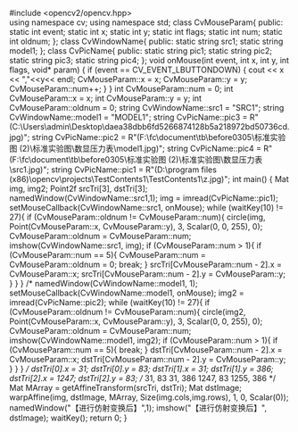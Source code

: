 #include <opencv2/opencv.hpp>  
using namespace cv;
using namespace std;
class CvMouseParam{
public:
	static int event;
	static int x;
	static int y;
	static int flags;
	static int num;
	static int oldnum;
};
class CvWindowName{
public:
	static string src1;
	static string model1;
};
class CvPicName{
public:
	static string pic1;
	static string pic2;
	static string pic3;
	static string pic4;
};
void onMouse(int event, int x, int y, int flags, void* param)
{
	if (event == CV_EVENT_LBUTTONDOWN)
	{
		cout << x << ","<<y<< endl;
		CvMouseParam::x = x;
		CvMouseParam::y = y;
		CvMouseParam::num++;
	}
}
int CvMouseParam::num = 0;
int CvMouseParam::x = x;
int CvMouseParam::y = y;
int CvMouseParam::oldnum = 0;
string CvWindowName::src1 = "SRC1";
string CvWindowName::model1 = "MODEL1";
string CvPicName::pic3 = R"(C:\Users\admin\Desktop\daea38dbb6fd5266874128b5a218972bd50736cd.jpg)";
string CvPicName::pic2 = R"(F:\fc\document\tb\before0305\标准实验图 (2)\标准实验图\数显压力表\model1.jpg)";
string CvPicName::pic4 = R"(F:\fc\document\tb\before0305\标准实验图 (2)\标准实验图\数显压力表\src1.jpg)";
string CvPicName::pic1 = R"(D:\program files (x86)\opencv\projects\TestContents1\TestContents1\z.jpg)";
int main()
{
	Mat img, img2;
	Point2f srcTri[3], dstTri[3];
	namedWindow(CvWindowName::src1,1);
	img = imread(CvPicName::pic1);
	setMouseCallback(CvWindowName::src1, onMouse);
	while (waitKey(10) != 27){
		if (CvMouseParam::oldnum != CvMouseParam::num){
			circle(img, Point(CvMouseParam::x, CvMouseParam::y), 3, Scalar(0, 0, 255), 0);
			CvMouseParam::oldnum = CvMouseParam::num;
			imshow(CvWindowName::src1, img);
			if (CvMouseParam::num > 1){
				if (CvMouseParam::num == 5){
					CvMouseParam::num = CvMouseParam::oldnum = 0;
					break;
				}
				srcTri[CvMouseParam::num - 2].x = CvMouseParam::x;
				srcTri[CvMouseParam::num - 2].y = CvMouseParam::y;
			}
		}
	}
	/*
	namedWindow(CvWindowName::model1, 1);
	setMouseCallback(CvWindowName::model1, onMouse);
	img2 = imread(CvPicName::pic2);
	while (waitKey(10) != 27){
		if (CvMouseParam::oldnum != CvMouseParam::num){
			circle(img2, Point(CvMouseParam::x, CvMouseParam::y), 3, Scalar(0, 0, 255), 0);
			CvMouseParam::oldnum = CvMouseParam::num;
			imshow(CvWindowName::model1, img2);
			if (CvMouseParam::num > 1){
				if (CvMouseParam::num == 5){
					break;
				}
				dstTri[CvMouseParam::num - 2].x = CvMouseParam::x;
				dstTri[CvMouseParam::num - 2].y = CvMouseParam::y;
			}
		}
	}
	*/
	dstTri[0].x = 31;
	dstTri[0].y = 83;
	dstTri[1].x = 31;
	dstTri[1].y = 386;
	dstTri[2].x = 1247;
	dstTri[2].y = 83;
	/*
	31, 83
		31, 386
		1247, 83
		1255, 386
*/
	Mat MArray = getAffineTransform(srcTri, dstTri);
	Mat dstImage;
	warpAffine(img, dstImage, MArray, Size(img.cols,img.rows), 1, 0, Scalar(0));
	namedWindow("【进行仿射变换后】",1);
	imshow("【进行仿射变换后】", dstImage);
	waitKey();
	return 0;
}
